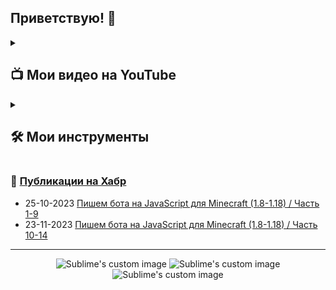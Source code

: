 <p align="center">
<h2>Приветствую! 👋</h2>
</p>
<!-- Карточки видео на ютубе -->
<details> 
  <summary><h2>📺 Мои видео на YouTube</h2></summary>
<a href="https://www.youtube.com/watch?v=96WVxAyhIpY&t"><img src="https://ytcards.demolab.com/?id=96WVxAyhIpY&title=Minecraft (1.8 - 1.18) - Пишем бота на JavaScript (Mineflayer). Урок 16: WEB Инвентарь&lang=en&timestamp=1696868769&background_color=%230d1117&title_color=%23ffffff&stats_color=%23dedede&max_title_lines=2&width=250&border_radius=5&duration=172"></a>
<a href="https://www.youtube.com/watch?v=UMPxn4rXbPk&t"><img src="https://ytcards.demolab.com/?id=UMPxn4rXbPk&title=Minecraft(1.8 - 1.18) - Пишем бота на JavaScript (Mineflayer). Урок 15: WEB Радар&lang=en&timestamp=1696868769&background_color=%230d1117&title_color=%23ffffff&stats_color=%23dedede&max_title_lines=2&width=250&border_radius=5&duration=172"></a>
<a href="https://www.youtube.com/watch?v=XiqmHTewQq4"><img src="https://ytcards.demolab.com/?id=XiqmHTewQq4&title=Minecraft(1.8 - 1.18)-Пишем бота на JavaScript (Mineflayer).Урок 14:Автоматическая экипировка брони&lang=en&timestamp=1696868769&background_color=%230d1117&title_color=%23ffffff&stats_color=%23dedede&max_title_lines=2&width=250&border_radius=5&duration=172"></a>
<a href="https://www.youtube.com/watch?v=zcSPobxdQEI&t"><img src="https://ytcards.demolab.com/?id=zcSPobxdQEI&title=Minecraft(1.8 - 1.18)-Пишем бота на JavaScript (Mineflayer).Урок 13:Автоматическая экипировка тотема&lang=en&timestamp=1696868769&background_color=%230d1117&title_color=%23ffffff&stats_color=%23dedede&max_title_lines=2&width=250&border_radius=5&duration=172"></a>
<a href="https://www.youtube.com/watch?v=S7cFkHagoeY&t"><img src="https://ytcards.demolab.com/?id=S7cFkHagoeY&title=Minecraft (1.8 - 1.18) - Minecraft (1.8 - 1.18)-Пишем бота на JavaScript (Mineflayer).Урок 12: Значения еды и здоровья&lang=en&timestamp=1696868769&background_color=%230d1117&title_color=%23ffffff&stats_color=%23dedede&max_title_lines=2&width=250&border_radius=5&duration=172"></a>
<a href="https://www.youtube.com/watch?v=Zc2iakPZbLw&t"><img src="https://ytcards.demolab.com/?id=Zc2iakPZbLw&title=Minecraft (1.8 - 1.18)-Пишем бота на JavaScript (Mineflayer).Урок 11: Взаимодействие с коровами&lang=en&timestamp=1696868769&background_color=%230d1117&title_color=%23ffffff&stats_color=%23dedede&max_title_lines=2&width=250&border_radius=5&duration=172"></a>
</details>

<details> 
  <summary><h2>🛠️ Мои инструменты</h2></summary>
  <!-- Some badges are from https://github.com/Ileriayo/markdown-badges -->

  <h3>👨‍💻 Языки программирования и языки разметки</h3>

  <p>
      <a href="https://github.com/search?q=user%3ADenverCoder1+language%3Acsharp"><img alt="C#" src="https://custom-icon-badges.demolab.com/badge/C%23-68217A.svg?logo=cs2&logoColor=white"></a>
      <a href="https://github.com/search?q=user%3ADenverCoder1+language%3Acss"><img alt="CSS" src="https://img.shields.io/badge/CSS-1572B6.svg?logo=css3&logoColor=white"></a>
      <a href="https://github.com/search?q=user%3ADenverCoder1+language%3Ahtml"><img alt="HTML" src="https://img.shields.io/badge/HTML-E34F26.svg?logo=html5&logoColor=white"></a>
      <a href="https://github.com/search?q=user%3ADenverCoder1+language%3Ajava"><img alt="Java" src="https://custom-icon-badges.demolab.com/badge/Java-007396.svg?logo=java&logoColor=white"></a>
      <a href="https://github.com/search?q=user%3ADenverCoder1+language%3Ajavascript"><img alt="JavaScript" src="https://img.shields.io/badge/JavaScript-F7DF1E.svg?logo=javascript&logoColor=black"></a>
      <a href="https://github.com/search?q=user%3ADenverCoder1+language%3Ajavascript"><img alt="Node.js" src="https://img.shields.io/badge/Node.js-43853D.svg?logo=node.js&logoColor=white"></a>
      <a href="https://github.com/search?q=user%3ADenverCoder1+language%3Aphp"><img alt="PHP" src="https://img.shields.io/badge/PHP-777BB4.svg?logo=php&logoColor=white"></a>
      <a href="https://github.com/search?q=user%3ADenverCoder1+language%3Apython"><img alt="Python" src="https://img.shields.io/badge/Python-14354C.svg?logo=python&logoColor=white"></a>
      <a href="https://github.com/search?q=user%3ADenverCoder1+language%3Asql"><img alt="SQL" src="https://custom-icon-badges.demolab.com/badge/SQL-025E8C.svg?logo=database&logoColor=white"></a>
      <a href="https://github.com/search?q=user%3ADenverCoder1+language%3Asvg"><img alt="SVG+XML" src="https://img.shields.io/badge/SVG%2BXML-e0982c.svg?logo=svg&logoColor=white"></a>
  </p>
  <h3>🗄️ Базы данных и облачный хостинг</h3>
  <p>
      <a href="#"><img alt="MySQL" src="https://img.shields.io/badge/MySQL-00f.svg?logo=mysql&logoColor=white"></a>
      <a href="#"><img alt="PostgreSQL" src ="https://img.shields.io/badge/PostgreSQL-316192.svg?logo=postgresql&logoColor=white"></a>
     
  </p>
  <h3>💻 Программное обеспечение и инструменты</h3>
  <p>
      <a href="#"><img alt="Adobe" src="https://img.shields.io/badge/Adobe-FF0000.svg?logo=adobe&logoColor=white"></a>
      <a href="#"><img alt="Android" src="https://img.shields.io/badge/Android-3DDC84?logo=android&logoColor=white"></a>
      <a href="#"><img alt="Android Studio" src="https://img.shields.io/badge/Android%20Studio-008678.svg?logo=android-studio&logoColor=white"></a>
      <a href="#"><img alt="Audacity" src="https://img.shields.io/badge/-Audacity-0000CC?logo=audacity&logoColor=white"></a>
      <a href="#"><img alt="Git" src="https://img.shields.io/badge/Git-F05033.svg?logo=git&logoColor=white"></a>
      <a href="#"><img alt="GitHub Desktop" src="https://img.shields.io/badge/GitHub%20Desktop-8034A9.svg?logo=github&logoColor=white"></a>
      <a href="#"><img alt="OBS Studio" src="https://img.shields.io/badge/-OBS-302E31?logo=obs-studio&logoColor=white"></a>
      <a href="#"><img alt="Visual Studio Code" src="https://img.shields.io/badge/Visual%20Studio%20Code-0078d7.svg?logo=visual-studio-code&logoColor=white"></a>
      <a href="#"><img alt="WebStorm" src="https://img.shields.io/badge/Web%20Storm%20-0058d9.svg?logo=WebStorm&logoColor=white"></a>
  </p>
</details>

### :pencil: [Публикации на Хабр](https://habr.com/ru/users/SergeyFedorenko/publications/articles/)
<!--START_SECTION:blog-posts-->
-   25-10-2023 [Пишем бота на JavaScript для Minecraft (1.8-1.18) / Часть 1-9](https://habr.com/ru/articles/695372/)
-   23-11-2023 [Пишем бота на JavaScript для Minecraft (1.8-1.18) / Часть 10-14](https://habr.com/ru/articles/701056/)
<!--END_SECTION:blog-posts-->
-----
<p align="center">
  <img src="http://github-profile-summary-cards.vercel.app/api/cards/profile-details?username=Sergey-Fedorenko&theme=aura_dark" alt="Sublime's custom image"/>
    <img src="http://github-profile-summary-cards.vercel.app/api/cards/repos-per-language?username=Sergey-Fedorenko&theme=aura_dark" alt="Sublime's custom image"/>
    <img src="http://github-profile-summary-cards.vercel.app/api/cards/stats?username=Sergey-Fedorenko&theme=aura_dark" alt="Sublime's custom image"/>
</p>

